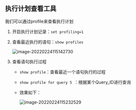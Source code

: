 ## 执行计划查看工具

我们可以通过profile来查看执行计划

1. 开启执行计划记录：`set profiling=1`

2. 查看最近执行的语句：`show profiles`

   ![image-20220224115142730](https://gitee.com/firewolf/allinone/raw/master/images/image-20220224115142730.png)

3. 查看语句执行过程

   - `show profile`：查看最近一个语句执行的过程

   - `show profile for query 5 `：根据某个Query_ID进行查询

   - 效果如下：

     ![image-20220224115232529](https://gitee.com/firewolf/allinone/raw/master/images/image-20220224115232529.png)

